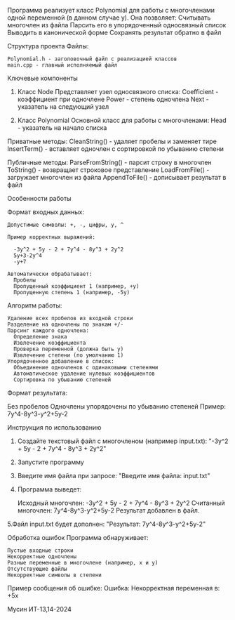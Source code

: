 Программа реализует класс Polynomial для работы с многочленами одной переменной (в данном случае y). Она позволяет:
  Считывать многочлен из файла
  Парсить его в упорядоченный односвязный список
  Выводить в канонической форме
  Сохранять результат обратно в файл

Структура проекта
  Файлы:

    Polynomial.h - заголовочный файл с реализацией классов
    main.cpp - главный исполняемый файл

Ключевые компоненты

  1. Класс Node Представляет узел односвязного списка:
    Coefficient - коэффициент при одночлене
    Power - степень одночлена
    Next - указатель на следующий узел

  2. Класс Polynomial Основной класс для работы с многочленами:
    Head - указатель на начало списка
  
  Приватные методы:
    CleanString() - удаляет пробелы и заменяет тире
    InsertTerm() - вставляет одночлен с сортировкой по убыванию степени
    
  Публичные методы:
    ParseFromString() - парсит строку в многочлен
    ToString() - возвращает строковое представление
    LoadFromFile() - загружает многочлен из файла
    AppendToFile() - дописывает результат в файл

Особенности работы

  Формат входных данных:

    Допустимые символы: +, -, цифры, y, ^

    Пример корректных выражений:

      -3y^2 + 5y - 2 + 7y^4 - 8y^3 + 2y^2
      5y+3-2y^4
      -y+7

    Автоматически обрабатывает:
      Пробелы
      Пропущенный коэффициент 1 (например, +y)
      Пропущенную степень 1 (например, -5y)

  Алгоритм работы:

    Удаление всех пробелов из входной строки
    Разделение на одночлены по знакам +/-
    Парсинг каждого одночлена:
      Определение знака
      Извлечение коэффициента
      Проверка переменной (должна быть y)
      Извлечение степени (по умолчанию 1)
    Упорядоченное добавление в список:
      Объединение одночленов с одинаковыми степенями
      Автоматическое удаление нулевых коэффициентов
      Сортировка по убыванию степеней

Формат результата:

  Без пробелов
  Одночлены упорядочены по убыванию степеней
  Пример: 7y^4-8y^3-y^2+5y-2


Инструкция по использованию
  1. Создайте текстовый файл с многочленом (например input.txt): "-3y^2 + 5y - 2 + 7y^4 - 8y^3 + 2y^2"
  2. Запустите программу
  3. Введите имя файла при запросе: "Введите имя файла: input.txt"
  4. Программа выведет:
     
       Исходный многочлен: -3y^2 + 5y - 2 + 7y^4 - 8y^3 + 2y^2
       Считанный многочлен: 7y^4-8y^3-y^2+5y-2
       Результат добавлен в файл.

  5.Файл input.txt будет дополнен: "Результат: 7y^4-8y^3-y^2+5y-2"

Обработка ошибок
  Программа обнаруживает:

    Пустые входные строки
    Некорректные одночлены
    Разные переменные в многочлене (например, x и y)
    Отсутствующие файлы
    Некорректные символы в степени
  
  Пример сообщения об ошибке: Ошибка: Некорректная переменная в: +5x


Мусин ИТ-13,14-2024
